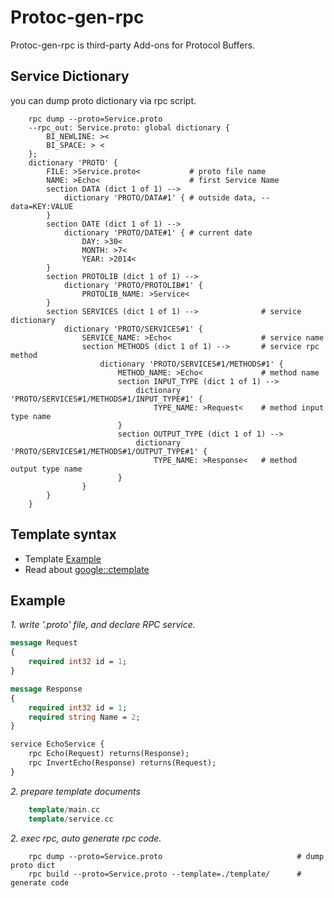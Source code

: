 # Protoc-gen-rpc
  Protoc-gen-rpc is third-party Add-ons for Protocol Buffers. 

## Service Dictionary ##
  you can dump proto dictionary via rpc script.
```shell
	rpc dump --proto=Service.proto
	--rpc_out: Service.proto: global dictionary {
		BI_NEWLINE: ><
		BI_SPACE: > <
	};
	dictionary 'PROTO' {
		FILE: >Service.proto<			# proto file name
		NAME: >Echo<					# first Service Name
		section DATA (dict 1 of 1) -->
			dictionary 'PROTO/DATA#1' {	# outside data, --data=KEY:VALUE
		}
		section DATE (dict 1 of 1) -->
			dictionary 'PROTO/DATE#1' {	# current date
				DAY: >30<
				MONTH: >7<
				YEAR: >2014<
		}
		section PROTOLIB (dict 1 of 1) -->
			dictionary 'PROTO/PROTOLIB#1' {
				PROTOLIB_NAME: >Service<
		}
		section SERVICES (dict 1 of 1) -->				# service dictionary
			dictionary 'PROTO/SERVICES#1' {
				SERVICE_NAME: >Echo<					# service name
				section METHODS (dict 1 of 1) -->		# service rpc method
					dictionary 'PROTO/SERVICES#1/METHODS#1' {
						METHOD_NAME: >Echo<				# method name
						section INPUT_TYPE (dict 1 of 1) -->
							dictionary 'PROTO/SERVICES#1/METHODS#1/INPUT_TYPE#1' {
								TYPE_NAME: >Request<	# method input type name
						}
						section OUTPUT_TYPE (dict 1 of 1) -->
							dictionary 'PROTO/SERVICES#1/METHODS#1/OUTPUT_TYPE#1' {
								TYPE_NAME: >Response<	# method output type name
						}
				}
		}
	}
```

## Template syntax ##
  * Template [Example][1]
  * Read about [google::ctemplate][2]


## Example ##
*1. write '.proto' file, and declare RPC service.*
```proto
message Request
{
	required int32 id = 1;
}

message Response
{
	required int32 id = 1;
	required string Name = 2;
}

service EchoService {
	rpc Echo(Request) returns(Response);
	rpc InvertEcho(Response) returns(Request);
}
```

*2. prepare template documents*
```c++
	template/main.cc
	template/service.cc
```

*2. exec rpc, auto generate rpc code.*
```shell
	rpc dump --proto=Service.proto								# dump proto dict
	rpc build --proto=Service.proto --template=./template/		# generate code
```

  [1]: https://github.com/NickeyWoo/protoc-gen-rpc/tree/master/example
  [2]: https://code.google.com/p/ctemplate/


